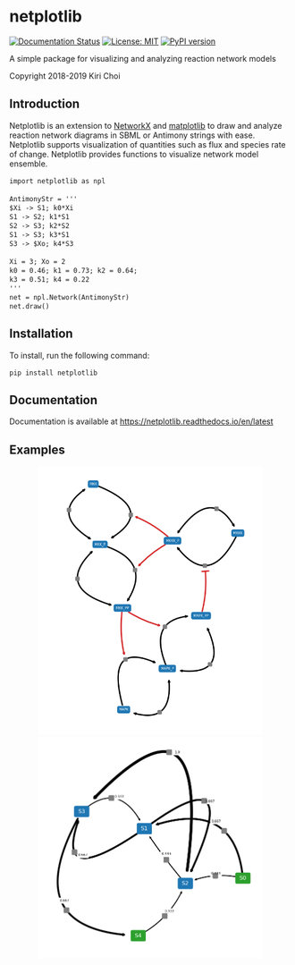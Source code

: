 # netplotlib

[![Documentation Status](https://readthedocs.org/projects/netplotlib/badge/?version=latest)](http://netplotlib.readthedocs.org/en/latest/)
[![License: MIT](https://img.shields.io/badge/License-MIT-yellow.svg)](https://opensource.org/licenses/MIT)
[![PyPI version](https://badge.fury.io/py/netplotlib.svg)](https://badge.fury.io/py/netplotlib)

A simple package for visualizing and analyzing reaction network models

Copyright 2018-2019 Kiri Choi

## Introduction

Netplotlib is an extension to [NetworkX](https://networkx.github.io/) and [matplotlib](https://matplotlib.org/) to draw and analyze reaction network diagrams in SBML or Antimony strings with ease. Netplotlib supports visualization of quantities such as flux and species rate of change. Netplotlib provides functions to visualize network model ensemble.

```{python}
import netplotlib as npl

AntimonyStr = '''
$Xi -> S1; k0*Xi
S1 -> S2; k1*S1
S2 -> S3; k2*S2
S1 -> S3; k3*S1
S3 -> $Xo; k4*S3

Xi = 3; Xo = 2
k0 = 0.46; k1 = 0.73; k2 = 0.64;
k3 = 0.51; k4 = 0.22
'''
net = npl.Network(AntimonyStr)
net.draw()
```

## Installation

To install, run the following command:

```
pip install netplotlib
```

## Documentation

Documentation is available at https://netplotlib.readthedocs.io/en/latest

## Examples

<p align="center">
  <img src="/images/mapk.png" width="400px" />
  <img src="/images/weighted.png" width="400px" /> 
</p>

